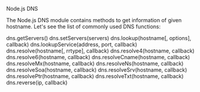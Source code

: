 Node.js DNS

The Node.js DNS module contains methods to get information of given hostname. Let's see the list of commonly used DNS functions:

dns.getServers()
dns.setServers(servers)
dns.lookup(hostname[, options], callback)
dns.lookupService(address, port, callback)
dns.resolve(hostname[, rrtype], callback)
dns.resolve4(hostname, callback)
dns.resolve6(hostname, callback)
dns.resolveCname(hostname, callback)
dns.resolveMx(hostname, callback)
dns.resolveNs(hostname, callback)
dns.resolveSoa(hostname, callback)
dns.resolveSrv(hostname, callback)
dns.resolvePtr(hostname, callback)
dns.resolveTxt(hostname, callback)
dns.reverse(ip, callback)